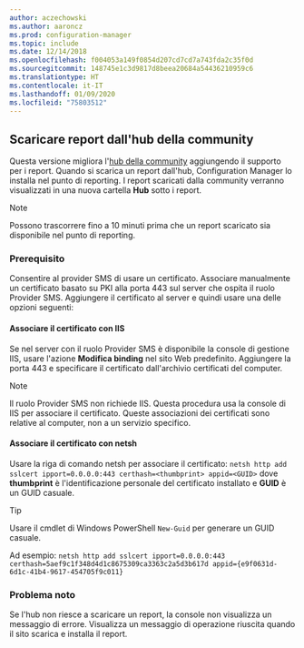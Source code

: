 ```yaml
---
author: aczechowski
ms.author: aaroncz
ms.prod: configuration-manager
ms.topic: include
ms.date: 12/14/2018
ms.openlocfilehash: f004053a149f0854d207cd7cd7a743fda2c35f0d
ms.sourcegitcommit: 148745e1c3d9817d8beea20684a54436210959c6
ms.translationtype: HT
ms.contentlocale: it-IT
ms.lasthandoff: 01/09/2020
ms.locfileid: "75803512"
---
```

## <a name="bkmk_hub"></a> Scaricare report dall'hub della community
<!--3555936-->
Questa versione migliora l'[hub della community](/sccm/core/get-started/capabilities-in-technical-preview-1807#bkmk_hub) aggiungendo il supporto per i report. Quando si scarica un report dall'hub, Configuration Manager lo installa nel punto di reporting. I report scaricati dalla community verranno visualizzati in una nuova cartella **Hub** sotto i report. 

> [!Note]  
> Possono trascorrere fino a 10 minuti prima che un report scaricato sia disponibile nel punto di reporting.


### <a name="prerequisite"></a>Prerequisito

Consentire al provider SMS di usare un certificato. Associare manualmente un certificato basato su PKI alla porta 443 sul server che ospita il ruolo Provider SMS. Aggiungere il certificato al server e quindi usare una delle opzioni seguenti:

#### <a name="bind-the-certificate-with-iis"></a>Associare il certificato con IIS
Se nel server con il ruolo Provider SMS è disponibile la console di gestione IIS, usare l'azione **Modifica binding** nel sito Web predefinito. Aggiungere la porta 443 e specificare il certificato dall'archivio certificati del computer.  

> [!Note]  
> Il ruolo Provider SMS non richiede IIS. Questa procedura usa la console di IIS per associare il certificato. Queste associazioni dei certificati sono relative al computer, non a un servizio specifico.  

#### <a name="bind-the-certificate-with-netsh"></a>Associare il certificato con netsh
Usare la riga di comando netsh per associare il certificato: `netsh http add sslcert ipport=0.0.0.0:443 certhash=<thumbprint> appid=<GUID>`
dove **thumbprint** è l'identificazione personale del certificato installato e **GUID** è un GUID casuale. 

> [!Tip]  
> Usare il cmdlet di Windows PowerShell `New-Guid` per generare un GUID casuale.  

Ad esempio: `netsh http add sslcert ipport=0.0.0.0:443 certhash=5aef9c1f348d4d1c8675309ca3363c2a5d3b617d appid={e9f0631d-6d1c-41b4-9617-454705f9c011}`


### <a name="known-issue"></a>Problema noto

Se l'hub non riesce a scaricare un report, la console non visualizza un messaggio di errore. Visualizza un messaggio di operazione riuscita quando il sito scarica e installa il report. 

